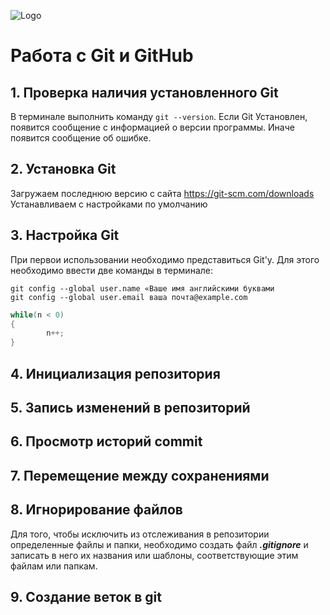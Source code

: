 ![Logo](Git-Logo-1788C.png)
# Работа с Git и GitHub

## 1. Проверка наличия установленного Git
В терминале выполнить команду `git --version`.
Если Git Установлен, появится сообщение с информацией о версии программы. Иначе появится сообщение об ошибке.

## 2. Установка Git
Загружаем последнюю версию с сайта
https://git-scm.com/downloads
Устанавливаем с настройками по умолчанию

## 3. Настройка Git
При первои использовании необходимо представиться Git'у. Для этого необходимо ввести две команды в терминале:
```
git config --global user.name «Ваше имя английскими буквами
git config --global user.email ваша почта@example.com
```
```C#
while(n < 0)
{
        n++;
}        
```
## 4. Инициализация репозитория
## 5. Запись изменений в репозиторий
## 6. Просмотр историй commit
## 7. Перемещение между сохранениями

## 8. Игнорирование файлов
Для того, чтобы исключить из отслеживания в репозитории определенные файлы и папки, необходимо создать файл ***.gitignore*** и записать в него их названия или шаблоны, соответствующие этим файлам или папкам. 

## 9. Создание веток в git
